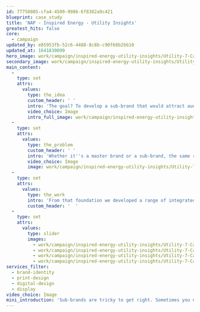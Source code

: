```yaml
---
id: 77750805-cfa4-4509-9986-6f8382a9c421
blueprint: case_study
title: 'NAP - Inspired Energy - Utility Insights'
greatest_hits: false
core:
  - campaign
updated_by: e85953fb-52c6-4488-8c8b-c90f68b2bb10
updated_at: 1641830099
hero_image: work/campaign/inspired-energy-utility-insights/Utility-7-Campaign-Insights-FullScreen.jpg
secondary_image: work/campaign/inspired-energy-utility-insights/Utility-7-Campaign-Insights-Large.jpg
main_content:
  -
    type: set
    attrs:
      values:
        type: the_idea
        custom_header: ' '
        intro: 'The goal? To develop a sub-brand that would attract audiences to Inspired Energy’s series of nationwide forums, webinars and podcasts. The challenge? To make the sub-brand as compelling as its parent. Not an easy task. But one we we absolutely loved digging into.'
        video_choice: Image
        intro_full_image: work/campaign/inspired-energy-utility-insights/Utility-7-Campaign-Insights-FullScreen-2.jpg
  -
    type: set
    attrs:
      values:
        type: the_problem
        custom_header: ' '
        intro: 'Whether it''s a master brand or a sub-brand, the same rules apply. You need a set of distinctive assets to help your brand stand out. So we developed a logo, a colour palette and a suite of dynamic, abstract waves to be our hero visuals. These were paired with the Inspired Energy Midnight Blue as a nod back to Inspired Energy.'
        video_choice: Image
        image: work/campaign/inspired-energy-utility-insights/Utility-7-Campaign-Insights-FullScreen-3.jpg
  -
    type: set
    attrs:
      values:
        type: the_work
        intro: 'From that foundation we developed a range of integrated creative outputs to bring the brand to life. We created concertina booklets, pull-up banners, digital email campaigns and a website including members-only access. The VIP client portal differentiates itself with an alternative colour palette. All this was the result of plenty of time thinking about how to craft a sub-brand that did the business. Some would even call it inspired.... '
        custom_header: '  '
  -
    type: set
    attrs:
      values:
        type: slider
        images:
          - work/campaign/inspired-energy-utility-insights/Utility-7-Campaign-Insights-Large-2.jpg
          - work/campaign/inspired-energy-utility-insights/Utility-7-Campaign-Insights-Large-3.jpg
          - work/campaign/inspired-energy-utility-insights/Utility-7-Campaign-Insights-Large-4.jpg
          - work/campaign/inspired-energy-utility-insights/Utility-7-Campaign-Insights-Large-5.jpg
services_filter:
  - brand-identity
  - print-design
  - digital-design
  - display
video_choice: Image
mini_introduction: 'Sub-brands are tricky to get right. Sometimes you need them to be a close cousin of your main brand and others they need to be poles apart. So when Inspired Energy came to us to develop a sub-brand - our pencils were sharp and ready to go.'
---
```

